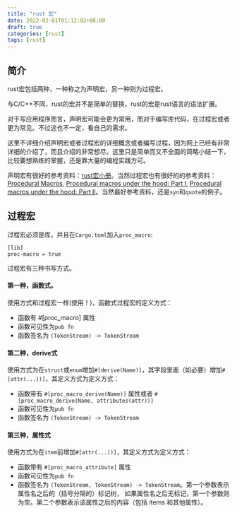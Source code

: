 ```yaml
---
title: "rust 宏"
date: 2022-02-01T01:12:02+08:00
draft: true 
categories: [rust] 
tags: [rust]
---
```


## 简介

rust宏包括两种，一种称之为声明宏，另一种则为过程宏。

与C/C++不同，rust的宏并不是简单的替换，rust的宏是rust语言的语法扩展。

对于写应用程序而言，声明宏可能会更为常用，而对于编写库代码，在过程宏或者更为常见。不过这也不一定，看自己的需求。

这里不详细介绍声明宏或者过程宏的详细概念或者编写过程，因为网上已经有非常详细的介绍了，而且介绍的非常想尽。这里只是简单而又不全面的简略小结一下，比较要想熟练的掌握，还是靠大量的编程实践方可。

声明宏有很好的参考资料：[rust宏小册](https://zjp-cn.github.io/tlborm)。当然过程宏也有很好的的参考资料：[Procedural Macros](https://blog.turbo.fish/), [Procedural macros under the hood: Part I](https://blog.jetbrains.com/rust/2022/03/18/procedural-macros-under-the-hood-part-i/), [Procedural macros under the hood: Part II](https://blog.jetbrains.com/rust/2022/07/07/procedural-macros-under-the-hood-part-ii/)。当然最好参考资料，还是`syn`和`quote`的例子。




## 过程宏

过程宏必须是库，并且在`Cargo.toml`加入`proc_macro`:
```
[lib]
proc-macro = true
```
过程宏有三种书写方式。

#### 第一种，函数式。
使用方式和过程宏一样(使用！)，函数式过程宏的定义方式：
- 函数有 #[proc_macro] 属性
- 函数可见性为`pub fn`
- 函数签名为 `(TokenStream) -> TokenStream`

#### 第二种，derive式
使用方式为在`struct`或`enum`增加`#[derive(Name)]`，其字段里面（如必要）增加`#[attr(...))]`，其定义方式为定义方式：
- 函数带有 `#[proc_macro_derive(Name)]` 属性或者 `#[proc_macro_derive(Name, attributes(attr))]`
- 函数可见性为`pub fn`
- 函数签名为 `(TokenStream) -> TokenStream`

#### 第三种，属性式
使用方式为在`item`前增加`#[attr(...))]`，其定义方式为定义方式：
- 函数带有 `#[proc_macro_attribute]` 属性
- 函数可见性为`pub fn`
- 函数签名为 `(TokenStream, TokenStream) -> TokenStream`。第一个参数表示属性名之后的（括号分隔的）标记树， 如果属性名之后无标记，第一个参数则为空。第二个参数表示该属性之后的内容（包括 items 和其他属性）。
